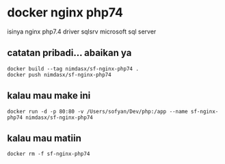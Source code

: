 # docker nginx php74
isinya nginx php7.4 driver sqlsrv microsoft sql server
## catatan pribadi... abaikan ya
````
docker build --tag nimdasx/sf-nginx-php74 .   
docker push nimdasx/sf-nginx-php74  
````
## kalau mau make ini
````
docker run -d -p 80:80 -v /Users/sofyan/Dev/php:/app --name sf-nginx-php74 nimdasx/sf-nginx-php74  
````
## kalau mau matiin
````
docker rm -f sf-nginx-php74  
````